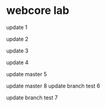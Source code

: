 # webcore lab

update 1

update 2

update 3

update 4

update master 5

update master 8
update branch test 6

update branch test 7


